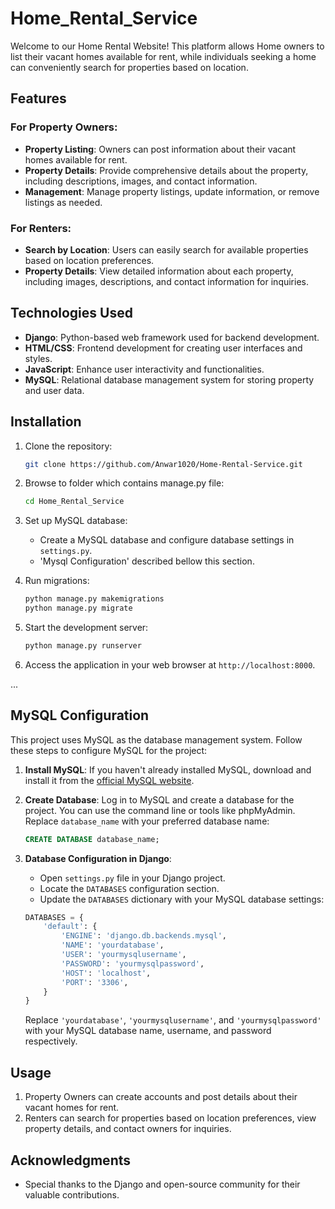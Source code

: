 # Home_Rental_Service

Welcome to our Home Rental Website! This platform allows Home owners to list their vacant homes available for rent, while individuals seeking a home can conveniently search for properties based on location.

## Features

### For Property Owners:
- **Property Listing**: Owners can post information about their vacant homes available for rent.
- **Property Details**: Provide comprehensive details about the property, including descriptions, images, and contact information.
- **Management**: Manage property listings, update information, or remove listings as needed.

### For Renters:
- **Search by Location**: Users can easily search for available properties based on location preferences.
- **Property Details**: View detailed information about each property, including images, descriptions, and contact information for inquiries.

## Technologies Used

- **Django**: Python-based web framework used for backend development.
- **HTML/CSS**: Frontend development for creating user interfaces and styles.
- **JavaScript**: Enhance user interactivity and functionalities.
- **MySQL**: Relational database management system for storing property and user data.

## Installation

1. Clone the repository:

    ```bash
    git clone https://github.com/Anwar1020/Home-Rental-Service.git
    ```

2. Browse to folder which contains manage.py file:

    ```bash
    cd Home_Rental_Service
    ```

3. Set up MySQL database:
    - Create a MySQL database and configure database settings in `settings.py`.
    - 'Mysql Configuration' described bellow this section.

4. Run migrations:

    ```bash
    python manage.py makemigrations
    python manage.py migrate
    ```

5. Start the development server:

    ```bash
    python manage.py runserver
    ```

6. Access the application in your web browser at `http://localhost:8000`.


...

## MySQL Configuration

This project uses MySQL as the database management system. Follow these steps to configure MySQL for the project:

1. **Install MySQL**: If you haven't already installed MySQL, download and install it from the [official MySQL website](https://dev.mysql.com/downloads/).

2. **Create Database**: Log in to MySQL and create a database for the project. You can use the command line or tools like phpMyAdmin. Replace `database_name` with your preferred database name:

    ```sql
    CREATE DATABASE database_name;
    ```

3. **Database Configuration in Django**:
    - Open `settings.py` file in your Django project.
    - Locate the `DATABASES` configuration section.
    - Update the `DATABASES` dictionary with your MySQL database settings:

    ```python
    DATABASES = {
        'default': {
            'ENGINE': 'django.db.backends.mysql',
            'NAME': 'yourdatabase',
            'USER': 'yourmysqlusername',
            'PASSWORD': 'yourmysqlpassword',
            'HOST': 'localhost',
            'PORT': '3306',
        }
    }
    ```

    Replace `'yourdatabase'`, `'yourmysqlusername'`, and `'yourmysqlpassword'` with your MySQL database name, username, and password respectively.





## Usage

1. Property Owners can create accounts and post details about their vacant homes for rent.
2. Renters can search for properties based on location preferences, view property details, and contact owners for inquiries.


## Acknowledgments

- Special thanks to the Django and open-source community for their valuable contributions.


